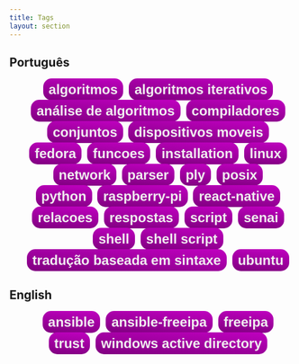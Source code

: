 ```yaml
---
title: Tags
layout: section
---
```



<style>
ul > li > a {
    border-radius: 15px 15px;
    background-image: linear-gradient(185deg, rgb(192,0,192), rgb(128,0,128)    );    
    color: #f0f0f0;
    font-family: 'Yanone Kaffeesatz', sans-serif;
    font-weight: bolder;
    text-align: center;
    font-size: 24px;
    padding: 6px 10px;
    text-decoration: none;
    white-space: nowrap;
    line-height: 22px;
}
ul > li {
    list-style: none;
    display: inline-block;
    padding: 3px;
    margin: 5px auto;
    line-height: 20px;
}
ul {
    margin: 0 auto;
    text-align: center;
}
</style>


## Português
* [algoritmos](algoritmos)
* [algoritmos iterativos](algoritmos_iterativos)
* [análise de algoritmos](análise_de_algoritmos)
* [compiladores](compiladores)
* [conjuntos](conjuntos)
* [dispositivos moveis](dispositivos_moveis)
* [fedora](fedora)
* [funcoes](funcoes)
* [installation](installation)
* [linux](linux)
* [network](network)
* [parser](parser)
* [ply](ply)
* [posix](posix)
* [python](python)
* [raspberry-pi](raspberry-pi)
* [react-native](react-native)
* [relacoes](relacoes)
* [respostas](respostas)
* [script](script)
* [senai](senai)
* [shell](shell)
* [shell script](shell_script)
* [tradução baseada em sintaxe](tradução_baseada_em_sintaxe)
* [ubuntu](ubuntu)

## English
* [ansible](ansible)
* [ansible-freeipa](ansible-freeipa)
* [freeipa](freeipa)
* [trust](trust)
* [windows active directory](windows_active_directory)
